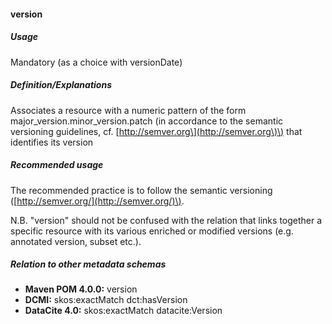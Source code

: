 #### version

##### Usage

Mandatory \(as a choice with versionDate\)

##### Definition/Explanations

Associates a resource with a numeric pattern of the form major\_version.minor\_version.patch \(in accordance to the semantic versioning guidelines, cf. [http://semver.org\](http://semver.org\)\) that identifies its version

##### Recommended usage

The recommended practice is to follow the semantic versioning \([http://semver.org/](http://semver.org/)\).

N.B. "version" should not be confused with the relation that links together a specific resource with its various enriched or modified versions \(e.g. annotated version, subset etc.\).

##### Relation to other metadata schemas

* **Maven POM 4.0.0:** version
* **DCMI:** skos:exactMatch dct:hasVersion
* **DataCite 4.0:** skos:exactMatch datacite:Version



